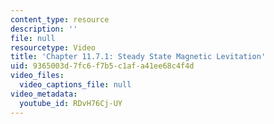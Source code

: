 ```yaml
---
content_type: resource
description: ''
file: null
resourcetype: Video
title: 'Chapter 11.7.1: Steady State Magnetic Levitation'
uid: 9365003d-7fc6-f7b5-c1af-a41ee68c4f4d
video_files:
  video_captions_file: null
video_metadata:
  youtube_id: RDvH76Cj-UY
---
```

